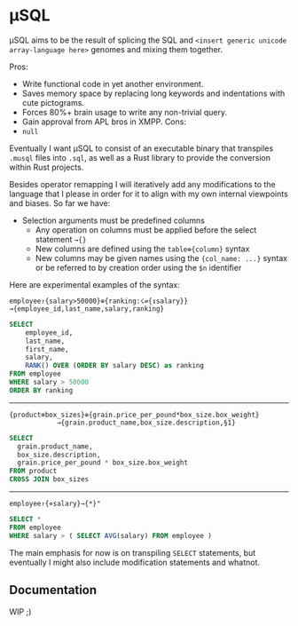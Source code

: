 # μSQL

μSQL aims to be the result of splicing the SQL and `<insert generic unicode array-language here>` genomes and mixing them together.

Pros:
- Write functional code in yet another environment.
- Saves memory space by replacing long keywords and indentations with cute pictograms.
- Forces 80%+ brain usage to write any non-trivial query.
- Gain approval from APL bros in XMPP.
Cons:
- `null`

Eventually I want μSQL to consist of an executable binary that transpiles `.musql` files into `.sql`, as well as a Rust library to provide the conversion within Rust projects.

Besides operator remapping I will iteratively add any modifications to the language that I please in order for it to align with my own internal viewpoints and biases. So far we have:
- Selection arguments must be predefined columns
    - Any operation on columns must be applied before the select statement `→{}`
    - New columns are defined using the `table⊕{column}` syntax
    - New columns may be given names using the `{col_name: ...}` syntax or be referred to by creation order using the `$n` identifier

Here are experimental examples of the syntax:

```
employee↾{salary>50000}⊕{ranking:☇⇌{↧salary}}→{employee_id,last_name,salary,ranking}
```
```sql
SELECT 
    employee_id,
    last_name,
    first_name,
    salary,
    RANK() OVER (ORDER BY salary DESC) as ranking
FROM employee
WHERE salary > 50000
ORDER BY ranking
```

---

```
{product⊗box_sizes}⊕{grain.price_per_pound*box_size.box_weight}
            →{grain.product_name,box_size.description,§1}
```
```sql
SELECT
  grain.product_name,
  box_size.description,
  grain.price_per_pound * box_size.box_weight
FROM product
CROSS JOIN box_sizes
```

---

```
employee↾{⋄salary}→{*}"
```
```sql
SELECT *
FROM employee 
WHERE salary > ( SELECT AVG(salary) FROM employee )
```

The main emphasis for now is on transpiling `SELECT` statements, but eventually I might also include modification statements and whatnot.

## Documentation

WIP ;)
